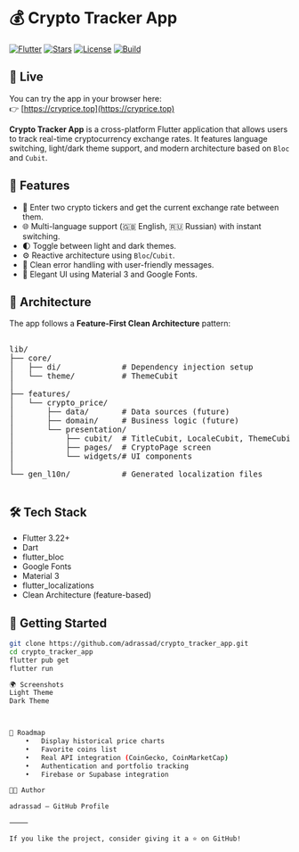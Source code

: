 # 💰 Crypto Tracker App

[![Flutter](https://img.shields.io/badge/flutter-3.22%2B-blue?logo=flutter)](https://flutter.dev)
[![Stars](https://img.shields.io/github/stars/adrassad/crypto_tracker_app?style=social)](https://github.com/adrassad/crypto_tracker_app/stargazers)
[![License](https://img.shields.io/github/license/adrassad/crypto_tracker_app)](LICENSE)
[![Build](https://github.com/adrassad/crypto_tracker_app/actions/workflows/flutter.yml/badge.svg)](https://github.com/adrassad/crypto_tracker_app/actions)

## 🔗 Live

You can try the app in your browser here:  
👉 [https://cryprice.top](https://cryprice.top)

**Crypto Tracker App** is a cross-platform Flutter application that allows users to track real-time cryptocurrency exchange rates. It features language switching, light/dark theme support, and modern architecture based on `Bloc` and `Cubit`.

## 📱 Features

- 🔎 Enter two crypto tickers and get the current exchange rate between them.
- 🌐 Multi-language support (🇬🇧 English, 🇷🇺 Russian) with instant switching.
- 🌓 Toggle between light and dark themes.
- ⚙️ Reactive architecture using `Bloc`/`Cubit`.
- 🧪 Clean error handling with user-friendly messages.
- 🎨 Elegant UI using Material 3 and Google Fonts.

## 🧱 Architecture

The app follows a **Feature-First Clean Architecture** pattern:

<pre>

lib/
├── core/
│   ├── di/             # Dependency injection setup
│   └── theme/          # ThemeCubit
│
├── features/
│   └── crypto_price/
│       ├── data/       # Data sources (future)
│       ├── domain/     # Business logic (future)
│       └── presentation/
│           ├── cubit/  # TitleCubit, LocaleCubit, ThemeCubit
│           ├── pages/  # CryptoPage screen
│           └── widgets/# UI components
│
└── gen_l10n/           # Generated localization files

</pre>


## 🛠️ Tech Stack

- Flutter 3.22+
- Dart
- flutter_bloc
- Google Fonts
- Material 3
- flutter_localizations
- Clean Architecture (feature-based)

## 🚀 Getting Started

```bash
git clone https://github.com/adrassad/crypto_tracker_app.git
cd crypto_tracker_app
flutter pub get
flutter run

🌍 Screenshots
Light Theme
Dark Theme



📌 Roadmap
	•	Display historical price charts
	•	Favorite coins list
	•	Real API integration (CoinGecko, CoinMarketCap)
	•	Authentication and portfolio tracking
	•	Firebase or Supabase integration

👨‍💻 Author

adrassad — GitHub Profile

⸻

If you like the project, consider giving it a ⭐️ on GitHub!